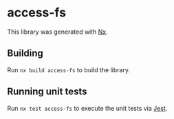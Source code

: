 # access-fs

This library was generated with [Nx](https://nx.dev).

## Building

Run `nx build access-fs` to build the library.

## Running unit tests

Run `nx test access-fs` to execute the unit tests via [Jest](https://jestjs.io).
